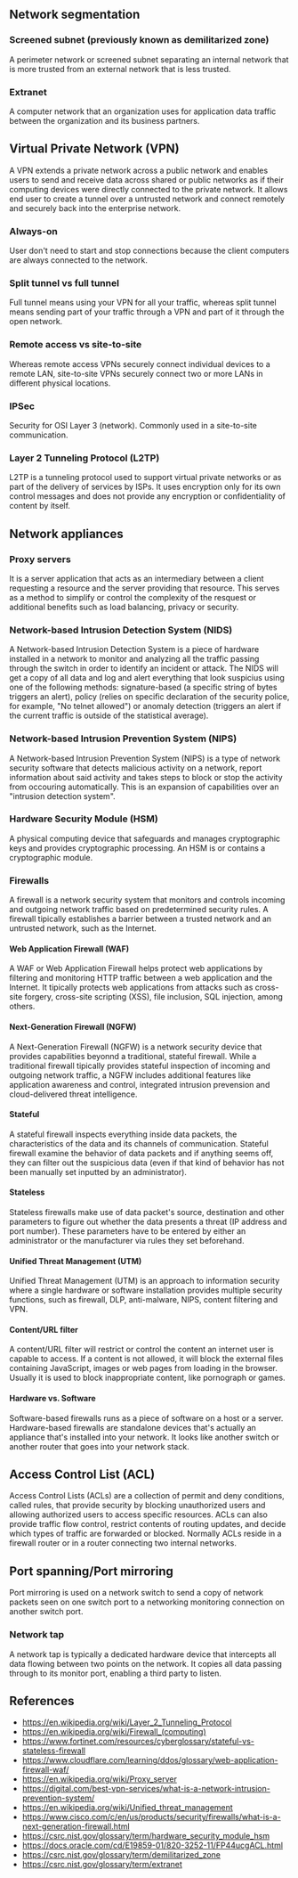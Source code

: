 ## Network segmentation
### Screened subnet (previously known as demilitarized zone)
A perimeter network or screened subnet separating an internal network that is more trusted from an external network that is less trusted.
### Extranet
A computer network that an organization uses for application data traffic between the organization and its business partners.

## Virtual Private Network (VPN)
A VPN extends a private network across a public network and enables users to send and receive data across shared or public networks as if their computing devices were directly connected to the private network. It allows end user to create a tunnel over a untrusted network and connect remotely and securely back into the enterprise network.

### Always-on
User don't need to start and stop connections because the client computers are always connected to the network.

### Split tunnel vs full tunnel
Full tunnel means using your VPN for all your traffic, whereas split tunnel means sending part of your traffic through a VPN and part of it through the open network.

### Remote access vs site-to-site
Whereas remote access VPNs securely connect individual devices to a remote LAN, site-to-site VPNs securely connect two or more LANs in different physical locations.

### IPSec
Security for OSI Layer 3 (network). Commonly used in a site-to-site communication.

### Layer 2 Tunneling Protocol (L2TP)
L2TP is a tunneling protocol used to support virtual private networks or as part of the delivery of services by ISPs. It uses encryption only for its own control messages and does not provide any encryption or confidentiality of content by itself.

## Network appliances

### Proxy servers
It is a server application that acts as an intermediary between a client requesting a resource and the server providing that resource. This serves as a method to simplify or control the complexity of the resquest or additional benefits such as load balancing, privacy or security.


### Network-based Intrusion Detection System (NIDS)
A Network-based Intrusion Detection System is a piece of hardware installed in a network to monitor and analyzing all the traffic passing through the switch in order to identify an incident or attack. The NIDS will get a copy of all data and log and alert everything that look suspicius using one of the following methods: signature-based (a specific string of bytes triggers an alert), policy (relies on specific declaration of the security police, for example, "No telnet allowed") or anomaly detection (triggers an alert if the current traffic is outside of the statistical average).

### Network-based Intrusion Prevention System (NIPS)
A Network-based Intrusion Prevention System (NIPS) is a type of network security software that detects malicious activity on a network, report information about said activity and takes steps to block or stop the activity from occouring automatically. This is an expansion of capabilities over an "intrusion detection system".

### Hardware Security Module (HSM)
A physical computing device that safeguards and manages cryptographic keys and provides cryptographic processing. An HSM is or contains a cryptographic module.

### Firewalls
A firewall is a network security system that monitors and controls incoming and outgoing network traffic based on predetermined security rules. A firewall tipically establishes a barrier between a trusted network and an untrusted network, such as the Internet.
#### Web Application Firewall (WAF)
A WAF or Web Application Firewall helps protect web applications by filtering and monitoring HTTP traffic between a web application and the Internet. It tipically protects web applications from attacks such as cross-site forgery, cross-site scripting (XSS), file inclusion, SQL injection, among others.
#### Next-Generation Firewall (NGFW)
A Next-Generation Firewall (NGFW) is a network security device that provides capabilities beyonnd a traditional, stateful firewall. While a traditional firewall tipically provides stateful inspection of incoming and outgoing network traffic, a NGFW includes additional features like application awareness and control, integrated intrusion prevension and cloud-delivered threat intelligence.

#### Stateful
A stateful firewall inspects everything inside data packets, the characteristics of the data and its channels of communication. Stateful firewall examine the behavior of data packets and if anything seems off, they can filter out the suspicious data (even if that kind of behavior has not been manually set inputted by an administrator).
#### Stateless
Stateless firewalls make use of data packet's source, destination and other parameters to figure out whether the data presents a threat (IP address and port number). These parameters have to be entered by either an administrator or the manufacturer via rules they set beforehand.
#### Unified Threat Management (UTM)
Unified Threat Management (UTM) is an approach to information security where a single hardware or software installation provides multiple security functions, such as firewall, DLP, anti-malware, NIPS, content filtering and VPN.
#### Content/URL filter
A content/URL filter will restrict or control the content an internet user is capable to access. If a content is not allowed, it will block the external files containing JavaScript, images or web pages from loading in the browser. Usually it is used to block inappropriate content, like pornograph or games.
#### Hardware vs. Software
Software-based firewalls runs as a piece of software on a host or a server. Hardware-based firewalls are standalone devices that's actually an appliance that's installed into your network. It looks like another switch or another router that goes into your network stack.

## Access Control List (ACL)
Access Control Lists (ACLs) are a collection of permit and deny conditions, called rules, that provide security by blocking unauthorized users and allowing authorized users to access specific resources. ACLs can also provide traffic flow control, restrict contents of routing updates, and decide which types of traffic are forwarded or blocked. Normally ACLs reside in a firewall router or in a router connecting two internal networks.


## Port spanning/Port mirroring
Port mirroring is used on a network switch to send a copy of network packets seen on one switch port to a networking monitoring connection on another switch port.

### Network tap
A network tap is typically a dedicated hardware device that intercepts all data flowing between two points on the network. It copies all data passing through to its monitor port, enabling a third party to listen.

## References
- https://en.wikipedia.org/wiki/Layer_2_Tunneling_Protocol
- https://en.wikipedia.org/wiki/Firewall_(computing)
- https://www.fortinet.com/resources/cyberglossary/stateful-vs-stateless-firewall
- https://www.cloudflare.com/learning/ddos/glossary/web-application-firewall-waf/
- https://en.wikipedia.org/wiki/Proxy_server
- https://digital.com/best-vpn-services/what-is-a-network-intrusion-prevention-system/
- https://en.wikipedia.org/wiki/Unified_threat_management
- https://www.cisco.com/c/en/us/products/security/firewalls/what-is-a-next-generation-firewall.html
- https://csrc.nist.gov/glossary/term/hardware_security_module_hsm
- https://docs.oracle.com/cd/E19859-01/820-3252-11/FP44ucgACL.html
- https://csrc.nist.gov/glossary/term/demilitarized_zone
- https://csrc.nist.gov/glossary/term/extranet
